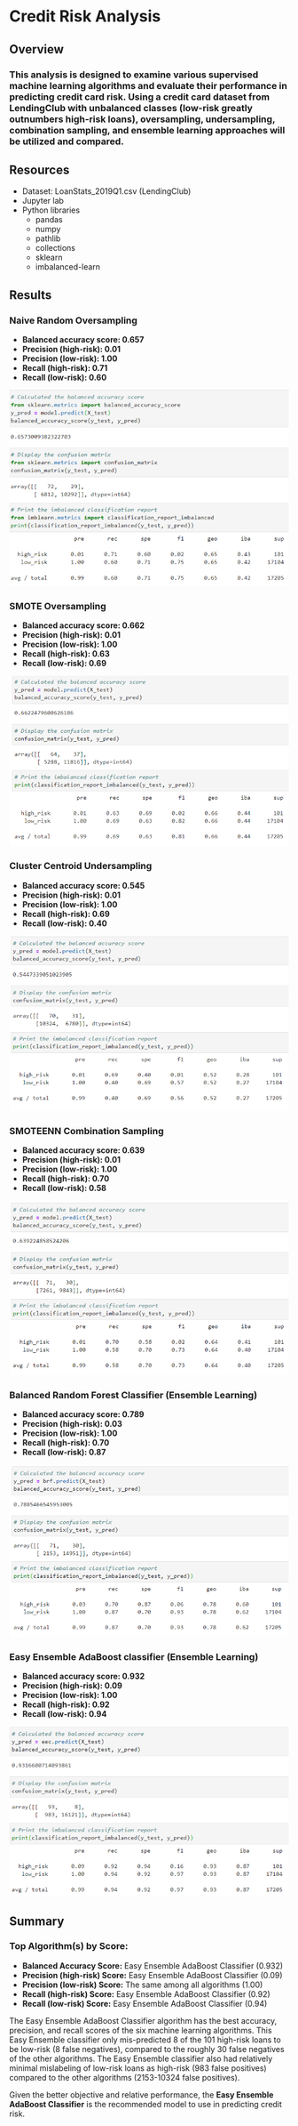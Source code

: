 # Credit Risk Analysis
## Overview
### This analysis is designed to examine various supervised machine learning algorithms and evaluate their performance in predicting credit card risk. Using a credit card dataset from LendingClub with unbalanced classes (low-risk greatly outnumbers high-risk loans), oversampling, undersampling, combination sampling, and ensemble learning approaches will be utilized and compared.

## Resources
- Dataset: LoanStats_2019Q1.csv (LendingClub)
- Jupyter lab
- Python libraries
	- pandas
	- numpy
	- pathlib
	- collections
	- sklearn 
	- imbalanced-learn

## Results
### Naive Random Oversampling
- **Balanced accuracy score: 0.657**
- **Precision (high-risk): 0.01**
- **Precision (low-risk): 1.00**
- **Recall (high-risk): 0.71**
- **Recall (low-risk): 0.60**

![random oversampling](Images/random_oversampling.PNG)

### SMOTE Oversampling
- **Balanced accuracy score: 0.662**
- **Precision (high-risk): 0.01**
- **Precision (low-risk): 1.00**
- **Recall (high-risk): 0.63**
- **Recall (low-risk): 0.69**

![SMOTE oversampling](Images/SMOTE_oversampling.PNG)

### Cluster Centroid Undersampling
- **Balanced accuracy score: 0.545**
- **Precision (high-risk): 0.01**
- **Precision (low-risk): 1.00**
- **Recall (high-risk): 0.69**
- **Recall (low-risk): 0.40**

![Cluster Centeroid undersampling](Images/ClusterCentroid_undersampling.PNG)

### SMOTEENN Combination Sampling
- **Balanced accuracy score: 0.639**
- **Precision (high-risk): 0.01**
- **Precision (low-risk): 1.00**
- **Recall (high-risk): 0.70**
- **Recall (low-risk): 0.58**

![SMOTEENN](Images/SMOTEENN.PNG)

### Balanced Random Forest Classifier (Ensemble Learning)
- **Balanced accuracy score: 0.789**
- **Precision (high-risk): 0.03**
- **Precision (low-risk): 1.00**
- **Recall (high-risk): 0.70**
- **Recall (low-risk): 0.87**

![Random Forest](Images/RandomForest.PNG)

### Easy Ensemble AdaBoost classifier (Ensemble Learning)
- **Balanced accuracy score: 0.932**
- **Precision (high-risk): 0.09**
- **Precision (low-risk): 1.00**
- **Recall (high-risk): 0.92**
- **Recall (low-risk): 0.94**

![Easy Ensemble](Images/EasyEnsembleClassifier.PNG)

## Summary
### Top Algorithm(s) by Score:

- **Balanced Accuracy Score:** Easy Ensemble AdaBoost Classifier (0.932)
- **Precision (high-risk) Score:** Easy Ensemble AdaBoost Classifier (0.09)
- **Precision (low-risk) Score:** The same among all algorithms (1.00)
- **Recall (high-risk) Score:** Easy Ensemble AdaBoost Classifier (0.92)
- **Recall (low-risk) Score:** Easy Ensemble AdaBoost Classifier (0.94)

The Easy Ensemble AdaBoost Classifier algorithm has the best accuracy, precision, and recall scores of the six machine learning algorithms. This Easy Ensemble classifier only mis-predicted 8 of the 101 high-risk loans to be low-risk (8 false negatives), compared to the roughly 30 false negatives of the other algorithms. The Easy Ensemble classifier also had relatively minimal mislabeling of low-risk loans as high-risk (983 false positives) compared to the other algorithms (2153-10324 false positives).

Given the better objective and relative performance, the **Easy Ensemble AdaBoost Classifier** is the recommended model to use in predicting credit risk. 
